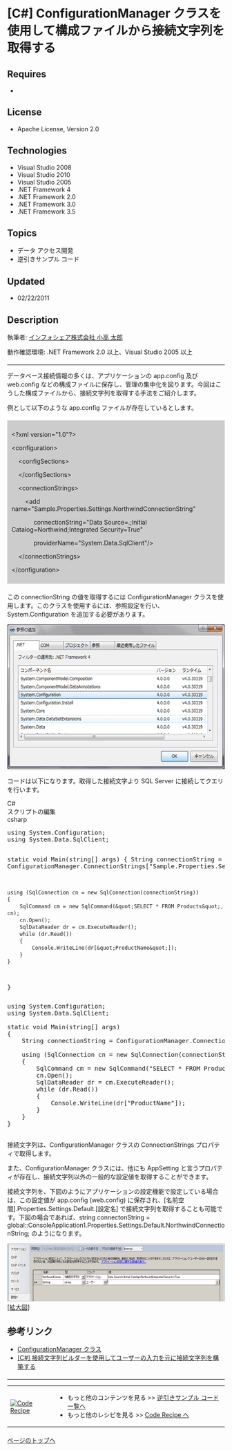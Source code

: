 # [C#] ConfigurationManager クラスを使用して構成ファイルから接続文字列を取得する
## Requires
- 
## License
- Apache License, Version 2.0
## Technologies
- Visual Studio 2008
- Visual Studio 2010
- Visual Studio 2005
- .NET Framework 4
- .NET Framework 2.0
- .NET Framework 3.0
- .NET Framework 3.5
## Topics
- データ アクセス開発
- 逆引きサンプル コード
## Updated
- 02/22/2011
## Description

<p>執筆者: <a href="http://msdn.microsoft.com/ja-jp/gg585574#kodaka" target="_blank">
インフォシェア株式会社 小高 太郎</a></p>
<p>動作確認環境:&nbsp;.NET Framework 2.0 以上、Visual Studio 2005 以上</p>
<hr style="clear:both; margin-bottom:8px; margin-top:20px">
<p>データベース接続情報の多くは、アプリケーションの app.config 及び web.config などの構成ファイルに保存し、管理の集中化を図ります。今回はこうした構成ファイルから、接続文字列を取得する手法をご紹介します。</p>
<p>例として以下のような app.config ファイルが存在しているとします。</p>
<div style="margin:20px 0px; padding:10px; background-color:#cccccc">
<div>
<div>
<p>&lt;?xml version=&quot;1.0&quot;?&gt;</p>
<p>&lt;configuration&gt;</p>
<p>&nbsp;&nbsp;&nbsp; &lt;configSections&gt;</p>
<p>&nbsp;&nbsp;&nbsp; &lt;/configSections&gt;</p>
<p>&nbsp;&nbsp;&nbsp; &lt;connectionStrings&gt;</p>
<p>&nbsp;&nbsp;&nbsp;&nbsp;&nbsp;&nbsp;&nbsp; &lt;add name=&quot;Sample.Properties.Settings.NorthwindConnectionString&quot;</p>
<p>&nbsp;&nbsp;&nbsp;&nbsp;&nbsp;&nbsp;&nbsp;&nbsp;&nbsp;&nbsp;&nbsp;&nbsp; connectionString=&quot;Data Source=.;Initial Catalog=Northwind;Integrated Security=True&quot;</p>
<p>&nbsp;&nbsp;&nbsp;&nbsp;&nbsp;&nbsp;&nbsp;&nbsp;&nbsp;&nbsp;&nbsp;&nbsp; providerName=&quot;System.Data.SqlClient&quot;/&gt;</p>
<p>&nbsp;&nbsp;&nbsp; &lt;/connectionStrings&gt;</p>
<p>&lt;/configuration&gt;</p>
</div>
</div>
</div>
<p>この connectionString の値を取得するには ConfigurationManager クラスを使用します。このクラスを使用するには、参照設定を行い、System.Configuration を追加する必要があります。</p>
<p><img src="18597-image001.gif" alt="図 1" width="580" height="335"></p>
<p>コードは以下になります。取得した接続文字より SQL Server に接続してクエリを行います。</p>
<div>
<div class="scriptcode">
<div class="pluginEditHolder" pluginCommand="mceScriptCode">
<div class="title"><span>C#</span></div>
<div class="pluginEditHolderLink">スクリプトの編集</div>
<span class="hidden">csharp</span>
<pre class="hidden">using System.Configuration;
using System.Data.SqlClient;

static void Main(string[] args)
{
    String connectionString = ConfigurationManager.ConnectionStrings[&quot;Sample.Properties.Settings.NorthwindConnectionString&quot;].ConnectionString;

    using (SqlConnection cn = new SqlConnection(connectionString))
    {
        SqlCommand cm = new SqlCommand(&quot;SELECT * FROM Products&quot;, cn);
        cn.Open();
        SqlDataReader dr = cm.ExecuteReader();
        while (dr.Read())
        {
            Console.WriteLine(dr[&quot;ProductName&quot;]);
        }
    }
}</pre>
<div class="preview">
<pre class="csharp"><span class="cs__keyword">using</span>&nbsp;System.Configuration;&nbsp;
<span class="cs__keyword">using</span>&nbsp;System.Data.SqlClient;&nbsp;
&nbsp;
<span class="cs__keyword">static</span>&nbsp;<span class="cs__keyword">void</span>&nbsp;Main(<span class="cs__keyword">string</span>[]&nbsp;args)&nbsp;
{&nbsp;
&nbsp;&nbsp;&nbsp;&nbsp;String&nbsp;connectionString&nbsp;=&nbsp;ConfigurationManager.ConnectionStrings[<span class="cs__string">&quot;Sample.Properties.Settings.NorthwindConnectionString&quot;</span>].ConnectionString;&nbsp;
&nbsp;
&nbsp;&nbsp;&nbsp;&nbsp;<span class="cs__keyword">using</span>&nbsp;(SqlConnection&nbsp;cn&nbsp;=&nbsp;<span class="cs__keyword">new</span>&nbsp;SqlConnection(connectionString))&nbsp;
&nbsp;&nbsp;&nbsp;&nbsp;{&nbsp;
&nbsp;&nbsp;&nbsp;&nbsp;&nbsp;&nbsp;&nbsp;&nbsp;SqlCommand&nbsp;cm&nbsp;=&nbsp;<span class="cs__keyword">new</span>&nbsp;SqlCommand(<span class="cs__string">&quot;SELECT&nbsp;*&nbsp;FROM&nbsp;Products&quot;</span>,&nbsp;cn);&nbsp;
&nbsp;&nbsp;&nbsp;&nbsp;&nbsp;&nbsp;&nbsp;&nbsp;cn.Open();&nbsp;
&nbsp;&nbsp;&nbsp;&nbsp;&nbsp;&nbsp;&nbsp;&nbsp;SqlDataReader&nbsp;dr&nbsp;=&nbsp;cm.ExecuteReader();&nbsp;
&nbsp;&nbsp;&nbsp;&nbsp;&nbsp;&nbsp;&nbsp;&nbsp;<span class="cs__keyword">while</span>&nbsp;(dr.Read())&nbsp;
&nbsp;&nbsp;&nbsp;&nbsp;&nbsp;&nbsp;&nbsp;&nbsp;{&nbsp;
&nbsp;&nbsp;&nbsp;&nbsp;&nbsp;&nbsp;&nbsp;&nbsp;&nbsp;&nbsp;&nbsp;&nbsp;Console.WriteLine(dr[<span class="cs__string">&quot;ProductName&quot;</span>]);&nbsp;
&nbsp;&nbsp;&nbsp;&nbsp;&nbsp;&nbsp;&nbsp;&nbsp;}&nbsp;
&nbsp;&nbsp;&nbsp;&nbsp;}&nbsp;
}&nbsp;
&nbsp;
</pre>
</div>
</div>
</div>
</div>
<p>接続文字列は、ConfigurationManager クラスの ConnectionStrings プロパティで取得します。</p>
<p>また、ConfigurationManager クラスには、他にも AppSetting と言うプロパティが存在し、接続文字列以外の一般的な設定値を取得することができます。</p>
<p class="1">接続文字列を、下図のようにアプリケーションの設定機能で設定している場合は、この設定値が app.config (web.config) に保存され、[名前空間].Properties.Settings.Default.[設定名] で接続文字列を取得することも可能です。下図の場合であれば、string connectonString = global::ConsoleApplication1.Properties.Settings.Default.NorthwindConnectionString;
 のようになります。</p>
<p><img src="18598-image002.gif" alt="図 2" width="580" height="134"><br>
[<a href="http://msdn.microsoft.com/gg585574.DataAccess-howto-e6f5fe59(ja-jp,MSDN.10).jpg" target="_blank">拡大図</a>]</p>
<h2 style="margin-top:30px">参考リンク</h2>
<ul>
<li><a href="http://msdn.microsoft.com/ja-jp/library/system.configuration.configurationmanager(v=VS.80).aspx" target="_blank">ConfigurationManager クラス</a>
</li><li><a href="http://code.msdn.microsoft.com/DataAccess-howto-621a456a">[C#] 接続文字列ビルダーを使用してユーザーの入力を元に接続文字列を構築する</a>
</li></ul>
<hr style="clear:both; margin-bottom:8px; margin-top:20px">
<table>
<tbody>
<tr>
<td><a href="http://msdn.microsoft.com/ja-jp/samplecode.recipe"><img src="-ff950935.coderecipe_180x70%28ja-jp,msdn.10%29.jpg" border="0" alt="Code Recipe" width="180" height="70" style="margin-top:3px"></a></td>
<td>
<ul>
<li>もっと他のコンテンツを見る &gt;&gt; <a href="http://msdn.microsoft.com/ja-jp/ff363212" target="_blank">
逆引きサンプル コード一覧へ</a> </li><li>もっと他のレシピを見る &gt;&gt; <a href="http://msdn.microsoft.com/ja-jp/samplecode.recipe">
Code Recipe へ</a> </li></ul>
</td>
</tr>
</tbody>
</table>
<p style="margin-top:20px"><a href="#top"><img src="-top.gif" border="0" alt="">ページのトップへ</a></p>
